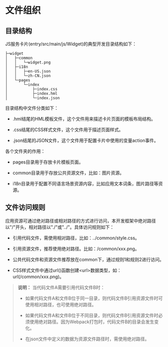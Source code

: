 # 文件组织


## 目录结构

JS服务卡片(entry/src/main/js/Widget)的典型开发目录结构如下：

```
├─widget
│   ├─common
│   │   └─widget.png
│   ├─i18n
│   │   ├─en-US.json
│   │   └─zh-CN.json
│   └─pages
│       └─index
│           ├─index.css
│           ├─index.hml
│           └─index.json  
```

目录结构中文件分类如下：

- .hml结尾的HML模板文件，这个文件用来描述卡片页面的模板布局结构。

- .css结尾的CSS样式文件，这个文件用于描述页面样式。

- .json结尾的JSON文件，这个文件用于配置卡片中使用的变量action事件。

各个文件夹的作用：

- pages目录用于存放卡片模板页面。

- common目录用于存放公共资源文件，比如：图片资源。

- i18n目录用于配置不同语言场景资源内容，比如应用文本词条，图片路径等资源。

## 文件访问规则

应用资源可通过绝对路径或相对路径的方式进行访问，本开发框架中绝对路径以"/"开头，相对路径以"./"或"../"。具体访问规则如下：

- 引用代码文件，需使用相对路径，比如：../common/style.css。

- 引用资源文件，推荐使用绝对路径。比如：/common/xxx.png。

- 公共代码文件和资源文件推荐放在common下，通过规则1和规则2进行访问。

- CSS样式文件中通过url()函数创建&lt;url&gt;数据类型，如：url(/common/xxx.png)。

> **说明：**
> 当代码文件A需要引用代码文件B时：
> 
> - 如果代码文件A和文件B位于同一目录，则代码文件B引用资源文件时可使用相对路径，也可使用绝对路径。
> 
> - 如果代码文件A和文件B位于不同目录，则代码文件B引用资源文件时必须使用绝对路径。因为Webpack打包时，代码文件B的目录会发生变化。
> 
> - 在json文件中定义的数据为资源文件路径时，需使用绝对路径。
